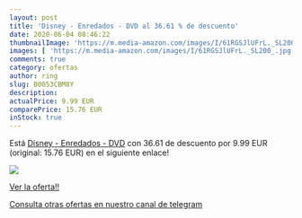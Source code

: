 ```yaml
---
layout: post
title: 'Disney - Enredados - DVD al 36.61 % de descuento'
date: 2020-06-04 08:46:22
thumbnailImage: 'https://m.media-amazon.com/images/I/61RGSJlUFrL._SL200_.jpg'
images: [ 'https://m.media-amazon.com/images/I/61RGSJlUFrL._SL200_.jpg' ]
comments: true
category: ofertas
author: ring
slug: B0053CBM8Y
description:
actualPrice: 9.99 EUR
comparePrice: 15.76 EUR
inStock: true
---
```


Está [Disney - Enredados - DVD](https://www.amazon.com/dp/B0053CBM8Y/?tag=redken08-20) con 36.61 de descuento por 9.99 EUR (original: 15.76 EUR) en el siguiente enlace!

[![](https://m.media-amazon.com/images/I/61RGSJlUFrL._SL200_.jpg)](https://www.amazon.com/dp/B0053CBM8Y/?tag=redken08-20)

[Ver la oferta!!](https://www.amazon.com/dp/B0053CBM8Y/?tag=redken08-20)

[Consulta otras ofertas en nuestro canal de telegram](https://t.me/s/ofertas25)
